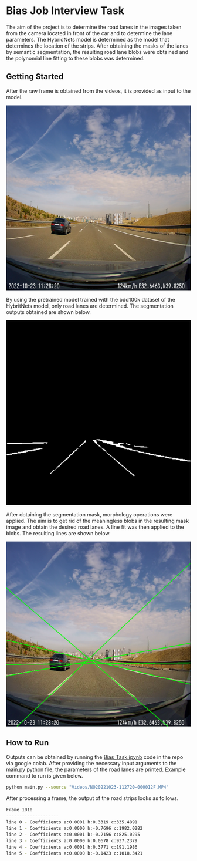 # Bias Job Interview Task
 
The aim of the project is to determine the road lanes in the images taken from the camera located in front of the car and to determine the lane parameters. The HybridNets model is determined as the model that determines the location of the strips. After obtaining the masks of the lanes by semantic segmentation, the resulting road lane blobs were obtained and the polynomial line fitting to these blobs was determined.

## Getting Started
After the raw frame is obtained from the videos, it is provided as input to the model.

![frame](https://github.com/hcayirli97/Bias_Task/blob/main/imgs/frame.png)

By using the pretrained model trained with the bdd100k dataset of the HybritNets model, only road lanes are determined. The segmentation outputs obtained are shown below.

![seg](https://github.com/hcayirli97/Bias_Task/blob/main/imgs/segmentation.png)

After obtaining the segmentation mask, morphology operations were applied. The aim is to get rid of the meaningless blobs in the resulting mask image and obtain the desired road lanes. A line fit was then applied to the blobs. The resulting lines are shown below.

![line](https://github.com/hcayirli97/Bias_Task/blob/main/imgs/lines.png)

## How to Run

Outputs can be obtained by running the [Bias_Task.ipynb](https://drive.google.com/file/d/1RVYv92drRRV6-6yZdNhfnbadeJO8e63s/view?usp=sharing) code in the repo via google colab. After providing the necessary input arguments to the main.py python file, the parameters of the road lanes are printed. Example command to run is given below.

```sh  
python main.py --source "Videos/NO20221023-112720-000012F.MP4"     
```

After processing a frame, the output of the road strips looks as follows.

```sh  
Frame 1010 
--------------------
line 0 - Coefficients a:0.0001 b:0.3319 c:335.4891
line 1 - Coefficients a:0.0000 b:-0.7696 c:1982.0282
line 2 - Coefficients a:0.0001 b:-0.2156 c:825.0295
line 3 - Coefficients a:0.0000 b:0.0678 c:937.2379
line 4 - Coefficients a:0.0001 b:0.3771 c:191.1986
line 5 - Coefficients a:0.0000 b:-0.1423 c:1018.3421    
```
